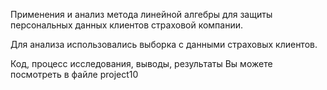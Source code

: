 Применения  и анализ метода линейной алгебры для защиты персональных данных клиентов страховой компании.

Для анализа использовались выборка с данными страховых клиентов.

Код, процесс исследования, выводы, результаты Вы можете посмотреть в файле project10

